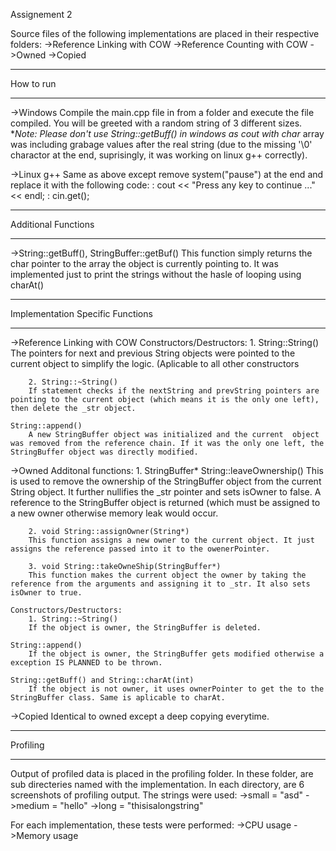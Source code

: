 Assignement 2

Source files of the following implementations are placed in their respective folders:
->Reference Linking with COW
->Reference Counting with COW
->Owned
->Copied

____________________
How to run
____________________
->Windows
Compile the main.cpp file in from a folder and execute the file compiled. You will be greeted with a random string of 3 different sizes.
**Note: Please don't use String::getBuff() in windows as cout with char* array was including grabage values after the real string (due to the missing '\0' charactor at the end, suprisingly, it was working on linux g++ correctly). 

->Linux g++
Same as above except remove system("pause") at the end and replace it with the following code:
:    cout << "Press any key to continue ..." << endl;
:    cin.get();

___________________
Additional Functions
____________________

->String::getBuff(), StringBuffer::getBuf()
	This function simply returns the char pointer to the array the object is currently pointing to. It was implemented just to print the strings without the hasle of looping using charAt()

___________________
Implementation Specific Functions
___________________

->Reference Linking with COW
	Constructors/Destructors:
		1. String::String()
		The pointers for next and previous String objects were pointed to the current object to simplify the logic. (Aplicable to all other constructors

		2. String::~String()
		If statement checks if the nextString and prevString pointers are pointing to the current object (which means it is the only one left), then delete the _str object.

	String::append()
		A new StringBuffer object was initialized and the current  object was removed from the reference chain. If it was the only one left, the StringBuffer object was directly modified.

->Owned
	Additonal functions:
		1. StringBuffer* String::leaveOwnership()
		This is used to remove the ownership of the StringBuffer object from the current String object. It further nullifies the _str pointer and sets isOwner to false. A reference to the StringBuffer object is returned (which must be assigned to a new owner otherwise memory leak would occur.

		2. void String::assignOwner(String*)
		This function assigns a new owner to the current object. It just assigns the reference passed into it to the owenerPointer.
		
		3. void String::takeOwneShip(StringBuffer*)
		This function makes the current object the owner by taking the reference from the arguments and assigning it to _str. It also sets isOwner to true.
	
	Constructors/Destructors:
		1. String::~String()
		If the object is owner, the StringBuffer is deleted.

	String::append()
		If the object is owner, the StringBuffer gets modified otherwise a exception IS PLANNED to be thrown.

	String::getBuff() and String::charAt(int)
		If the object is not owner, it uses ownerPointer to get the to the StringBuffer class. Same is aplicable to charAt.


->Copied
	Identical to owned except a deep copying everytime.

______________
Profiling
______________

Output of profiled data is placed in the profiling folder. In these folder, are sub directeries named with the implementation. In each directory, are 6 screenshots of profiling output. The strings were used:
->small = "asd"
->medium = "hello"
->long = "thisisalongstring"

For each implementation, these tests were performed:
->CPU usage
->Memory usage
